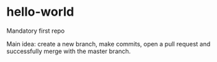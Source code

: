 # hello-world
Mandatory first repo


Main idea: create a new branch, make commits, open a pull request and successfully merge with the master branch.
